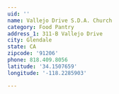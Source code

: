 ```yaml
---
uid: ''
name: Vallejo Drive S.D.A. Church
category: Food Pantry
address_1: 311-B Vallejo Drive
city: Glendale
state: CA
zipcode: '91206'
phone: 818.409.8056
latitude: '34.1507659'
longitude: '-118.2285903'

---
```


